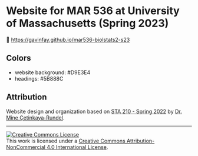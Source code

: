 # Website for MAR 536 at University of Massachusetts (Spring 2023)

🔗 https://gavinfay.github.io/mar536-biolstats2-s23

## Colors

- website background: #D9E3E4
- headings: #5B888C

## Attribution

Website design and organization based on [STA 210 - Spring 2022](https://github.com/sta210-s22/website) by [Dr. Mine Çetinkaya-Rundel](mine-cr.com).

<hr> 

<a rel="license" href="http://creativecommons.org/licenses/by-nc/4.0/"><img alt="Creative Commons License" style="border-width:0" src="https://i.creativecommons.org/l/by-nc/4.0/88x31.png" /></a><br />This work is licensed under a <a rel="license" href="http://creativecommons.org/licenses/by-nc/4.0/">Creative Commons Attribution-NonCommercial 4.0 International License</a>.
